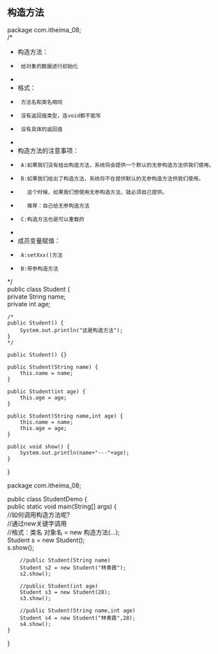## 构造方法  
package com.itheima_08;  
/*  
 * 构造方法：  
 * 		给对象的数据进行初始化  
 *  
 * 格式：  
 * 		方法名和类名相同  
 * 		没有返回值类型，连void都不能写  
 * 		没有具体的返回值  
 *  
 * 构造方法的注意事项：  
 * 		A:如果我们没有给出构造方法，系统将会提供一个默认的无参构造方法供我们使用。  
 * 		B:如果我们给出了构造方法，系统将不在提供默认的无参构造方法供我们使用。  
 *        这个时候，如果我们想使用无参构造方法，就必须自己提供。  
 *        推荐：自己给无参构造方法  
 *      C:构造方法也是可以重载的  
 *  
 * 成员变量赋值：  
 * 		A:setXxx()方法  
 * 		B:带参构造方法  
 */  
public class Student {  
	private String name;  
	private int age;  

	/*  
	public Student() {  
		System.out.println("这是构造方法");  
	}  
	*/  

	public Student() {}  

	public Student(String name) {  
		this.name = name;  
	}  

	public Student(int age) {  
		this.age = age;  
	}  

	public Student(String name,int age) {  
		this.name = name;  
		this.age = age;  
	}  

	public void show() {  
		System.out.println(name+"---"+age);  
	}  
}  


package com.itheima_08;  

public class StudentDemo {  
	public static void main(String[] args) {  
		//如何调用构造方法呢?  
		//通过new关键字调用  
		//格式：类名 对象名 = new 构造方法(...);  
		Student s = new Student();  
		s.show();  

		//public Student(String name)  
		Student s2 = new Student("林青霞");  
		s2.show();  

		//public Student(int age)  
		Student s3 = new Student(28);  
		s3.show();  

		//public Student(String name,int age)  
		Student s4 = new Student("林青霞",28);  
		s4.show();  
	}  
}  
